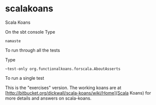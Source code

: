 # scalakoans

Scala Koans


On the sbt console Type

    namaste

To run through all the tests

Type 

    ~test-only org.functionalkoans.forscala.AboutAsserts
    
To run a single test

This is the "exercises" version.  The working koans are 
at [http://bitbucket.org/dickwall/scala-koans/wiki/Home](Scala Koans) for more details and answers on scala-koans.
